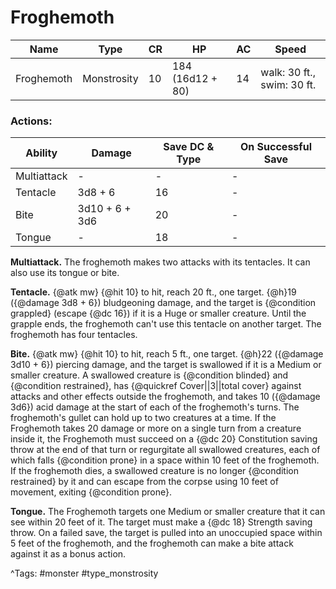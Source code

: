 # Froghemoth

| Name | Type | CR | HP | AC | Speed |
|------|------|----|----|----|-------|
| Froghemoth | Monstrosity | 10 | 184 (16d12 + 80) | 14 | walk: 30 ft., swim: 30 ft. |

### Actions:

| Ability | Damage | Save DC & Type | On Successful Save |
|---------|--------|----------------|--------------------|
| Multiattack | - | - | - |
| Tentacle | 3d8 + 6 | 16 | - |
| Bite | 3d10 + 6 + 3d6 | 20 | - |
| Tongue | - | 18 | - |


**Multiattack.** The froghemoth makes two attacks with its tentacles. It can also use its tongue or bite.

**Tentacle.** {@atk mw} {@hit 10} to hit, reach 20 ft., one target. {@h}19 ({@damage 3d8 + 6}) bludgeoning damage, and the target is {@condition grappled} (escape {@dc 16}) if it is a Huge or smaller creature. Until the grapple ends, the froghemoth can't use this tentacle on another target. The froghemoth has four tentacles.

**Bite.** {@atk mw} {@hit 10} to hit, reach 5 ft., one target. {@h}22 ({@damage 3d10 + 6}) piercing damage, and the target is swallowed if it is a Medium or smaller creature. A swallowed creature is {@condition blinded} and {@condition restrained}, has {@quickref Cover||3||total cover} against attacks and other effects outside the froghemoth, and takes 10 ({@damage 3d6}) acid damage at the start of each of the froghemoth's turns. The froghemoth's gullet can hold up to two creatures at a time. If the Froghemoth takes 20 damage or more on a single turn from a creature inside it, the Froghemoth must succeed on a {@dc 20} Constitution saving throw at the end of that turn or regurgitate all swallowed creatures, each of which falls {@condition prone} in a space within 10 feet of the froghemoth. If the froghemoth dies, a swallowed creature is no longer {@condition restrained} by it and can escape from the corpse using 10 feet of movement, exiting {@condition prone}.

**Tongue.** The Froghemoth targets one Medium or smaller creature that it can see within 20 feet of it. The target must make a {@dc 18} Strength saving throw. On a failed save, the target is pulled into an unoccupied space within 5 feet of the froghemoth, and the froghemoth can make a bite attack against it as a bonus action.

^Tags: #monster #type_monstrosity